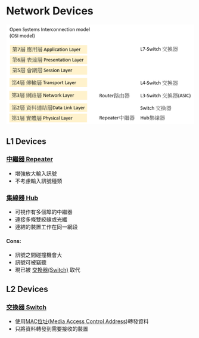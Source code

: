 # Network Devices
![網路設備Network Devices](networkdevices.png)

## L1 Devices
### [中繼器 Repeater](https://zh.wikipedia.org/wiki/%E4%B8%AD%E7%BB%A7%E5%99%A8)
  - 增強放大輸入訊號
  - 不考慮輸入訊號種類
### [集線器 Hub](https://zh.wikipedia.org/wiki/%E9%9B%86%E7%B7%9A%E5%99%A8)
  - 可視作有多個埠的中繼器
  - 連接多條雙絞線或光纖
  - 連結的裝置工作在同一網段
#### Cons:
  - 訊號之間碰撞機會大
  - 訊號可被竊聽
  - 現已被 [交換器(Switch)](#交換器-switch) 取代
## L2 Devices
### [交換器 Switch](https://zh.wikipedia.org/wiki/%E7%B6%B2%E8%B7%AF%E4%BA%A4%E6%8F%9B%E5%99%A8)
  - 使用[MAC位址](https://zh.wikipedia.org/wiki/MAC%E5%9C%B0%E5%9D%80)([Media Access Control Address](https://en.wikipedia.org/wiki/MAC_address))轉發資料
  - 只將資料轉發到需要接收的裝置
